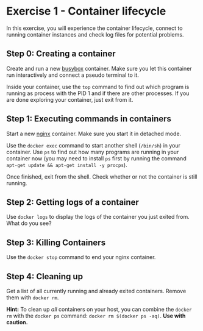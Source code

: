 # Exercise 1 - Container lifecycle

In this exercise, you will experience the container lifecycle, connect to running container instances and check log files for potential problems.

## Step 0: Creating a container

Create and run a new [busybox](https://hub.docker.com/_/busybox/) container. Make sure you let this container run interactively and connect a pseudo terminal to it.

Inside your container, use the `top` command to find out which program is running as process with the PID 1 and if there are other processes. If you are done exploring your container, just exit from it.

## Step 1: Executing commands in containers

Start a new [nginx](https://hub.docker.com/_/nginx/) container. Make sure you start it in detached mode.

Use the `docker exec` command to start another shell (`/bin/sh`) in your container. Use `ps` to find out how many programs are running in your container now (you may need to install `ps` first by running the command `apt-get update && apt-get install -y procps`).

Once finished, exit from the shell. Check whether or not the container is still running.

## Step 2: Getting logs of a container

Use `docker logs` to display the logs of the container you just exited from. What do you see?

## Step 3: Killing Containers

Use the `docker stop` command to end your nginx container.

## Step 4: Cleaning up

Get a list of all currently running and already exited containers. Remove them with `docker rm`.

**Hint:** To clean up _all_ containers on your host, you can combine the `docker rm` with the `docker ps` command: `docker rm $(docker ps -aq)`.  **Use with caution.**
